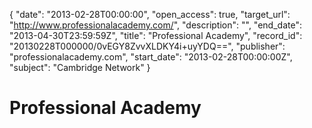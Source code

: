 {
  "date": "2013-02-28T00:00:00", 
  "open_access": true, 
  "target_url": "http://www.professionalacademy.com/", 
  "description": "", 
  "end_date": "2013-04-30T23:59:59Z", 
  "title": "Professional Academy", 
  "record_id": "20130228T000000/0vEGY8ZvvXLDKY4i+uyYDQ==", 
  "publisher": "professionalacademy.com", 
  "start_date": "2013-02-28T00:00:00Z", 
  "subject": "Cambridge Network"
}

# Professional Academy

